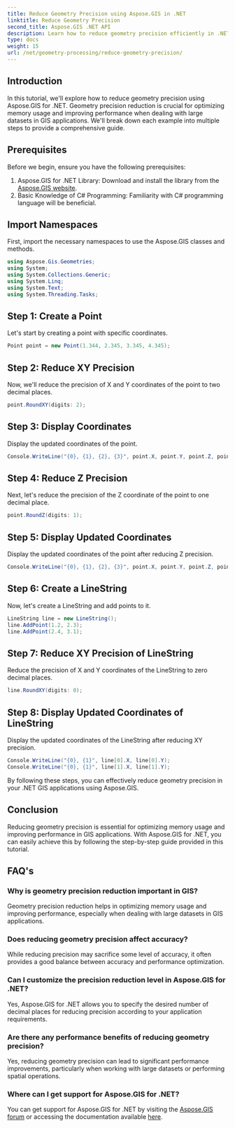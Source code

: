 ```yaml
---
title: Reduce Geometry Precision using Aspose.GIS in .NET
linktitle: Reduce Geometry Precision
second_title: Aspose.GIS .NET API
description: Learn how to reduce geometry precision efficiently in .NET GIS applications using Aspose.GIS for improved performance and memory optimization.
type: docs
weight: 15
url: /net/geometry-processing/reduce-geometry-precision/
---
```

## Introduction
In this tutorial, we'll explore how to reduce geometry precision using Aspose.GIS for .NET. Geometry precision reduction is crucial for optimizing memory usage and improving performance when dealing with large datasets in GIS applications. We'll break down each example into multiple steps to provide a comprehensive guide.
## Prerequisites
Before we begin, ensure you have the following prerequisites:
1. Aspose.GIS for .NET Library: Download and install the library from the [Aspose.GIS website](https://releases.aspose.com/gis/net/).
2. Basic Knowledge of C# Programming: Familiarity with C# programming language will be beneficial.
## Import Namespaces
First, import the necessary namespaces to use the Aspose.GIS classes and methods.
```csharp
using Aspose.Gis.Geometries;
using System;
using System.Collections.Generic;
using System.Linq;
using System.Text;
using System.Threading.Tasks;
```

## Step 1: Create a Point
Let's start by creating a point with specific coordinates.
```csharp
Point point = new Point(1.344, 2.345, 3.345, 4.345);
```
## Step 2: Reduce XY Precision
Now, we'll reduce the precision of X and Y coordinates of the point to two decimal places.
```csharp
point.RoundXY(digits: 2);
```
## Step 3: Display Coordinates
Display the updated coordinates of the point.
```csharp
Console.WriteLine("{0}, {1}, {2}, {3}", point.X, point.Y, point.Z, point.M);
```
## Step 4: Reduce Z Precision
Next, let's reduce the precision of the Z coordinate of the point to one decimal place.
```csharp
point.RoundZ(digits: 1);
```
## Step 5: Display Updated Coordinates
Display the updated coordinates of the point after reducing Z precision.
```csharp
Console.WriteLine("{0}, {1}, {2}, {3}", point.X, point.Y, point.Z, point.M);
```
## Step 6: Create a LineString
Now, let's create a LineString and add points to it.
```csharp
LineString line = new LineString();
line.AddPoint(1.2, 2.3);
line.AddPoint(2.4, 3.1);
```
## Step 7: Reduce XY Precision of LineString
Reduce the precision of X and Y coordinates of the LineString to zero decimal places.
```csharp
line.RoundXY(digits: 0);
```
## Step 8: Display Updated Coordinates of LineString
Display the updated coordinates of the LineString after reducing XY precision.
```csharp
Console.WriteLine("{0}, {1}", line[0].X, line[0].Y);
Console.WriteLine("{0}, {1}", line[1].X, line[1].Y);
```
By following these steps, you can effectively reduce geometry precision in your .NET GIS applications using Aspose.GIS.
## Conclusion
Reducing geometry precision is essential for optimizing memory usage and improving performance in GIS applications. With Aspose.GIS for .NET, you can easily achieve this by following the step-by-step guide provided in this tutorial.
## FAQ's
### Why is geometry precision reduction important in GIS?
Geometry precision reduction helps in optimizing memory usage and improving performance, especially when dealing with large datasets in GIS applications.
### Does reducing geometry precision affect accuracy?
While reducing precision may sacrifice some level of accuracy, it often provides a good balance between accuracy and performance optimization.
### Can I customize the precision reduction level in Aspose.GIS for .NET?
Yes, Aspose.GIS for .NET allows you to specify the desired number of decimal places for reducing precision according to your application requirements.
### Are there any performance benefits of reducing geometry precision?
Yes, reducing geometry precision can lead to significant performance improvements, particularly when working with large datasets or performing spatial operations.
### Where can I get support for Aspose.GIS for .NET?
You can get support for Aspose.GIS for .NET by visiting the [Aspose.GIS forum](https://forum.aspose.com/c/gis/33) or accessing the documentation available [here](https://reference.aspose.com/gis/net/).
